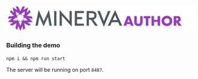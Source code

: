 <img width="500px" src="./static/images/Minerva-Author_HorizLogo_RGB.svg" />
          
### Building the demo

```
npm i && npm run start
```

The server will be running on port `8487`.
